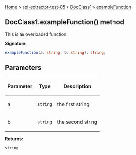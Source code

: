 [Home](./index) &gt; [api-extractor-test-05](./api-extractor-test-05.md) &gt; [DocClass1](./api-extractor-test-05.docclass1.md) &gt; [exampleFunction](./api-extractor-test-05.docclass1.examplefunction.md)

## DocClass1.exampleFunction() method

This is an overloaded function.

<b>Signature:</b>

```typescript
exampleFunction(a: string, b: string): string;
```

## Parameters

|  <p>Parameter</p> | <p>Type</p> | <p>Description</p> |
|  --- | --- | --- |
|  <p>a</p> | <p>`string`</p> | <p>the first string</p> |
|  <p>b</p> | <p>`string`</p> | <p>the second string</p> |

<b>Returns:</b>

`string`

